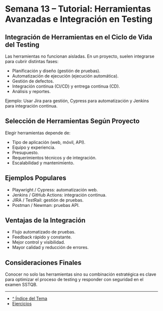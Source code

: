 # Semana 13 – Tutorial: Herramientas Avanzadas e Integración en Testing

## Integración de Herramientas en el Ciclo de Vida del Testing

Las herramientas no funcionan aisladas. En un proyecto, suelen integrarse para cubrir distintas fases:

- Planificación y diseño (gestión de pruebas).
- Automatización de ejecución (ejecución automática).
- Gestión de defectos.
- Integración continua (CI/CD) y entrega continua (CD).
- Análisis y reportes.

Ejemplo: Usar Jira para gestión, Cypress para automatización y Jenkins para integración continua.

## Selección de Herramientas Según Proyecto

Elegir herramientas depende de:

- Tipo de aplicación (web, móvil, API).
- Equipo y experiencia.
- Presupuesto.
- Requerimientos técnicos y de integración.
- Escalabilidad y mantenimiento.

## Ejemplos Populares

- Playwright / Cypress: automatización web.
- Jenkins / GitHub Actions: integración continua.
- JIRA / TestRail: gestión de pruebas.
- Postman / Newman: pruebas API.

## Ventajas de la Integración

- Flujo automatizado de pruebas.
- Feedback rápido y constante.
- Mejor control y visibilidad.
- Mayor calidad y reducción de errores.

## Consideraciones Finales

Conocer no solo las herramientas sino su combinación estratégica es clave para optimizar el proceso de testing y responder con seguridad en el examen SSTQB.

---

- [^ Índice del Tema](./readme.md)
- [Ejercicios](./ejercicios.md)
